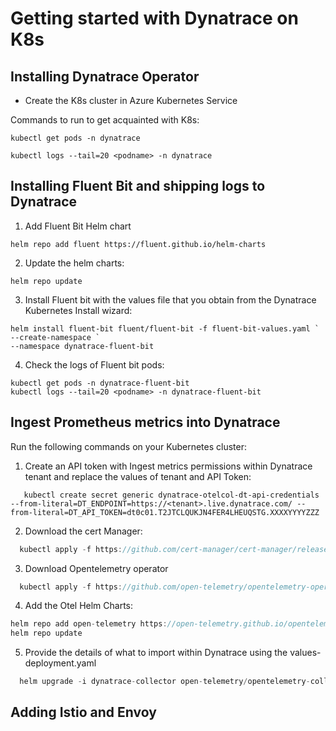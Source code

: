 # Getting started with Dynatrace on K8s

## Installing Dynatrace Operator 
* Create the K8s cluster in Azure Kubernetes Service

Commands to run to get acquainted with K8s: 

``````
kubectl get pods -n dynatrace
```````

``````
kubectl logs --tail=20 <podname> -n dynatrace
``````
## Installing Fluent Bit and shipping logs to Dynatrace 
1. Add Fluent Bit Helm chart

``````
helm repo add fluent https://fluent.github.io/helm-charts
``````

2. Update the helm charts: 

``````
helm repo update
``````

3. Install Fluent bit with the values file that you obtain from the Dynatrace Kubernetes Install wizard: 

``````
helm install fluent-bit fluent/fluent-bit -f fluent-bit-values.yaml `
--create-namespace `
--namespace dynatrace-fluent-bit
``````

4. Check the logs of Fluent bit pods: 

``````
kubectl get pods -n dynatrace-fluent-bit
kubectl logs --tail=20 <podname> -n dynatrace-fluent-bit
``````

## Ingest Prometheus metrics into Dynatrace
Run the following commands on your Kubernetes cluster:

1. Create an API token with Ingest metrics permissions within Dynatrace tenant and replace the values of tenant and API Token: 

``````
   kubectl create secret generic dynatrace-otelcol-dt-api-credentials --from-literal=DT_ENDPOINT=https://<tenant>.live.dynatrace.com/ --from-literal=DT_API_TOKEN=dt0c01.T2JTCLQUKJN4FER4LHEUQSTG.XXXXYYYYZZZ
``````

2. Download the cert Manager:

```js
  kubectl apply -f https://github.com/cert-manager/cert-manager/releases/download/v1.14.4/cert-manager.yaml
```

3. Download Opentelemetry operator

```js
  kubectl apply -f https://github.com/open-telemetry/opentelemetry-operator/releases/latest/download/opentelemetry-operator.yaml
```

4. Add the Otel Helm Charts:

```js
helm repo add open-telemetry https://open-telemetry.github.io/opentelemetry-helm-charts
helm repo update
```

5. Provide the details of what to import within Dynatrace using the values-deployment.yaml

```js
  helm upgrade -i dynatrace-collector open-telemetry/opentelemetry-collector -f values-deployment.yaml
```


## Adding Istio and Envoy


